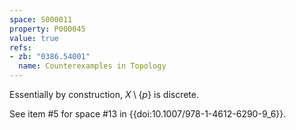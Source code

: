```yaml
---
space: S000011
property: P000045
value: true
refs:
- zb: "0386.54001"
  name: Counterexamples in Topology
---
```


Essentially by construction, $X \setminus \{p\}$ is discrete.

See item #5 for space #13 in {{doi:10.1007/978-1-4612-6290-9_6}}.
